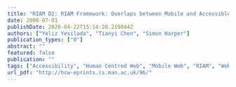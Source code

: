```yaml
---
title: "RIAM D2: RIAM Framework: Overlaps between Mobile and Accessible Webs"
date: 2008-07-01
publishDate: 2020-04-22T15:14:20.219044Z
authors: ["Yeliz Yesilada", "Tianyi Chen", "Simon Harper"]
publication_types: ["0"]
abstract: ""
featured: false
publication: ""
tags: ["Accessibility", "Human Centred Web", "Mobile Web", "RIAM", "Web Accessibility"]
url_pdf: "http://hcw-eprints.cs.man.ac.uk/96/"
---
```


